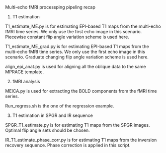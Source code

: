 
Multi-echo fMRI processping pipeling recap

1. T1 estimation

T1\_estimate\_ME.py is for estimating EPI-based T1 maps from the multi-echo fMRI time series. We only use the first echo image in this scenario. Piecewise constant flip angle variation scheme is used here.

T1\_estimate\_ME_grad.py is for estimating EPI-based T1 maps from the multi-echo fMRI time series. We only use the first echo image in this scenario. Graduate changing flip angle variation scheme is used here.

align\_epi\_anat.py is used for aligning all the oblique data to the same MPRAGE template.

2. fMRI analysis

MEICA.py is used for extracting the BOLD components from the fMRI time series.

Run\_regress.sh is the one of the regression example.

3. T1 estimation in SPGR and IR sequence

SPGR\_T1\_estimate.py is for estimating T1 maps from the SPGR images. Optimal flip angle sets should be chosen.

IR\_T1\_estimate\_phase\_corr.py is for estimating T1 maps from the inversion recovery sequence. Phase correction is applied in this script.
